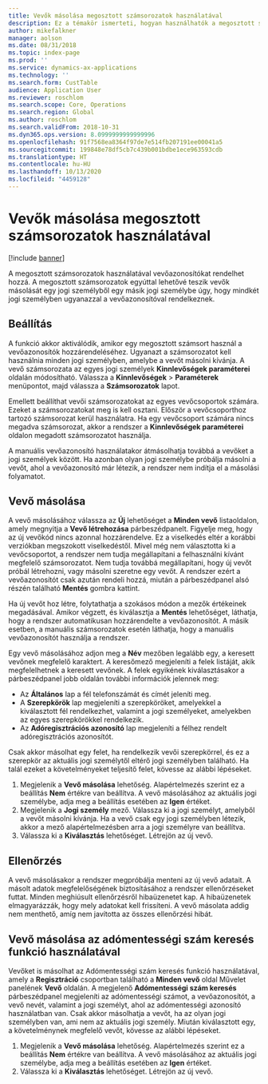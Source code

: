 ```yaml
---
title: Vevők másolása megosztott számsorozatok használatával
description: Ez a témakör ismerteti, hogyan használhatók a megosztott számsorozatok a vevők másik jogi személyhez való átmásolásához úgy, hogy a vevő megőrzik ugyanazt a vevőazonosítót.
author: mikefalkner
manager: aolson
ms.date: 08/31/2018
ms.topic: index-page
ms.prod: ''
ms.service: dynamics-ax-applications
ms.technology: ''
ms.search.form: CustTable
audience: Application User
ms.reviewer: roschlom
ms.search.scope: Core, Operations
ms.search.region: Global
ms.author: roschlom
ms.search.validFrom: 2018-10-31
ms.dyn365.ops.version: 8.0999999999999996
ms.openlocfilehash: 91f7568ea8364f97de7e514fb207191ee00041a5
ms.sourcegitcommit: 199848e78df5cb7c439b001bdbe1ece963593cdb
ms.translationtype: HT
ms.contentlocale: hu-HU
ms.lasthandoff: 10/13/2020
ms.locfileid: "4459128"
---
```

# <a name="copy-customers-by-using-shared-number-sequences"></a>Vevők másolása megosztott számsorozatok használatával

[!include [banner](../includes/banner.md)]

A megosztott számsorozatok használatával vevőazonosítókat rendelhet hozzá. A megosztott számsorozatok egyúttal lehetővé teszik vevők másolását egy jogi személyből egy másik jogi személybe úgy, hogy mindkét jogi személyben ugyanazzal a vevőazonosítóval rendelkeznek.

## <a name="setup"></a>Beállítás

A funkció akkor aktiválódik, amikor egy megosztott számsort használ a vevőazonosítók hozzárendeléséhez. Ugyanazt a számsorozatot kell használnia minden jogi személyben, amelybe a vevőt másolni kívánja. A vevő számsorozata az egyes jogi személyek **Kinnlevőségek paraméterei** oldalán módosítható. Válassza a **Kinnlevőségek** \> **Paraméterek** menüpontot, majd válassza a **Számsorozatok** lapot.

Emellett beállíthat vevői számsorozatokat az egyes vevőcsoportok számára. Ezeket a számsorozatokat meg is kell osztani. Először a vevőcsoporthoz tartozó számsorozat kerül használatra. Ha egy vevőcsoport számára nincs megadva számsorozat, akkor a rendszer a **Kinnlevőségek paraméterei** oldalon megadott számsorozatot használja.

A manuális vevőazonosító használatakor átmásolhatja továbbá a vevőket a jogi személyek között. Ha azonban olyan jogi személybe próbálja másolni a vevőt, ahol a vevőazonosító már létezik, a rendszer nem indítja el a másolási folyamatot.

## <a name="copy-a-customer"></a>Vevő másolása

A vevő másolásához válassza az **Új** lehetőséget a **Minden vevő** listaoldalon, amely megnyitja a **Vevő létrehozása** párbeszédpanelt. Figyelje meg, hogy az új vevőkód nincs azonnal hozzárendelve. Ez a viselkedés eltér a korábbi verziókban megszokott viselkedéstől. Mivel még nem választotta ki a vevőcsoportot, a rendszer nem tudja megállapítani a felhasználni kívánt megfelelő számsorozatot. Nem tudja továbbá megállapítani, hogy új vevőt próbál létrehozni, vagy másolni szeretne egy vevőt. A rendszer ezért a vevőazonosítót csak azután rendeli hozzá, miután a párbeszédpanel alsó részén található **Mentés** gombra kattint.

Ha új vevőt hoz létre, folytathatja a szokásos módon a mezők értékeinek megadásával. Amikor végzett, és kiválasztja a **Mentés** lehetőséget, láthatja, hogy a rendszer automatikusan hozzárendelte a vevőazonosítót. A másik esetben, a manuális számsorozatok esetén láthatja, hogy a manuális vevőazonosítót használja a rendszer.

Egy vevő másolásához adjon meg a **Név** mezőben legalább egy, a keresett vevőnek megfelelő karaktert. A keresőmező megjeleníti a felek listáját, akik megfelelhetnek a keresett vevőnek. A felek egyikének kiválasztásakor a párbeszédpanel jobb oldalán további információk jelennek meg:

- Az **Általános** lap a fél telefonszámát és címét jeleníti meg.
- A **Szerepkörök** lap megjeleníti a szerepköröket, amelyekkel a kiválasztott fél rendelkezhet, valamint a jogi személyeket, amelyekben az egyes szerepkörökkel rendelkezik.
- Az **Adóregisztrációs azonosító** lap megjeleníti a félhez rendelt adóregisztrációs azonosítót.

Csak akkor másolhat egy felet, ha rendelkezik vevői szerepkörrel, és ez a szerepkör az aktuális jogi személytől eltérő jogi személyben található. Ha talál ezeket a követelményeket teljesítő felet, kövesse az alábbi lépéseket.

1. Megjelenik a **Vevő másolása** lehetőség. Alapértelmezés szerint ez a beállítás **Nem** értékre van beállítva. A vevő másolásához az aktuális jogi személybe, adja meg a beállítás esetében az **Igen** értéket. 
2. Megjelenik a **Jogi személy** mező. Válassza ki a jogi személyt, amelyből a vevőt másolni kívánja. Ha a vevő csak egy jogi személyben létezik, akkor a mező alapértelmezésben arra a jogi személyre van beállítva.
3. Válassza ki a **Kiválasztás** lehetőséget. Létrejön az új vevő.

## <a name="validation"></a>Ellenőrzés

A vevő másolásakor a rendszer megpróbálja menteni az új vevő adatait. A másolt adatok megfelelőségének biztosításához a rendszer ellenőrzéseket futtat. Minden meghiúsult ellenőrzésről hibaüzenetet kap. A hibaüzenetek elmagyarázzák, hogy mely adatokat kell frissíteni. A vevő másolata addig nem menthető, amíg nem javította az összes ellenőrzési hibát.

## <a name="copy-a-customer-by-using-tax-exempt-number-search-feature"></a>Vevő másolása az adómentességi szám keresés funkció használatával

Vevőket is másolhat az Adómentességi szám keresés funkció használatával, amely a **Regisztráció** csoportban található a **Minden vevő** oldal Művelet panelének **Vevő** oldalán. A megjelenő **Adómentességi szám keresés** párbeszédpanel megjeleníti az adómentességi számot, a vevőazonosítót, a vevő nevét, valamint a jogi személyt, ahol az adómentességi azonosító használatban van. Csak akkor másolhatja a vevőt, ha az olyan jogi személyben van, ami nem az aktuális jogi személy. Miután kiválasztott egy, a követelménynek megfelelő vevőt, kövesse az alábbi lépéseket.

1. Megjelenik a **Vevő másolása** lehetőség. Alapértelmezés szerint ez a beállítás **Nem** értékre van beállítva. A vevő másolásához az aktuális jogi személybe, adja meg a beállítás esetében az **Igen** értéket. 
2. Válassza ki a **Kiválasztás** lehetőséget. Létrejön az új vevő.
